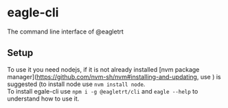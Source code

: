 # eagle-cli
The command line interface of @eagletrt
## Setup
To use it you need nodejs, if it is not already installed [nvm package manager](https://github.com/nvm-sh/nvm#installing-and-updating, use ) is suggested (to install node use `nvm install node`.  
To install egale-cli use `npm i -g @eagletrt/cli` and `eagle --help` to understand how to use it.
